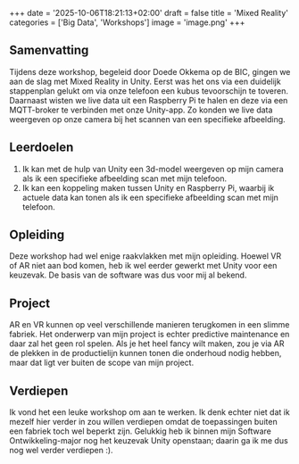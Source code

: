 +++
date = '2025-10-06T18:21:13+02:00'
draft = false
title = 'Mixed Reality'
categories = ['Big Data', 'Workshops']
image = 'image.png'
+++

## Samenvatting

Tijdens deze workshop, begeleid door Doede Okkema op de BIC, gingen we aan de slag met Mixed Reality in Unity. Eerst was het ons via een duidelijk stappenplan gelukt om via onze telefoon een kubus tevoorschijn te toveren. Daarnaast wisten we live data uit een Raspberry Pi te halen en deze via een MQTT-broker te verbinden met onze Unity-app. Zo konden we live data weergeven op onze camera bij het scannen van een specifieke afbeelding.

## Leerdoelen

1. Ik kan met de hulp van Unity een 3d-model weergeven op mijn camera als ik een specifieke afbeelding scan met mijn telefoon.
2. Ik kan een koppeling maken tussen Unity en Raspberry Pi, waarbij ik actuele data kan tonen als ik een specifieke afbeelding scan met mijn telefoon.

## Opleiding

Deze workshop had wel enige raakvlakken met mijn opleiding. Hoewel VR of AR niet aan bod komen, heb ik wel eerder gewerkt met Unity voor een keuzevak. De basis van de software was dus voor mij al bekend.

## Project

AR en VR kunnen op veel verschillende manieren terugkomen in een slimme fabriek. Het onderwerp van mijn project is echter predictive maintenance en daar zal het geen rol spelen. Als je het heel fancy wilt maken, zou je via AR de plekken in de productielijn kunnen tonen die onderhoud nodig hebben, maar dat ligt ver buiten de scope van mijn project.

## Verdiepen

Ik vond het een leuke workshop om aan te werken. Ik denk echter niet dat ik mezelf hier verder in zou willen verdiepen omdat de toepassingen buiten een fabriek toch wel beperkt zijn. Gelukkig heb ik binnen mijn Software Ontwikkeling-major nog het keuzevak Unity openstaan; daarin ga ik me dus nog wel verder verdiepen :).
